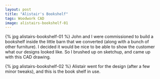 ```yaml
---
layout: post
title: "Alistair's Bookshelf"
tags: Woodwork CAD
image: alistairs-bookshelf-01
---
```

{% jpg alistairs-bookshelf-01 %} John and I were commissioned to build a bookshelf inside the little barn that we converted (along with a bunch of other furniture). I decided it would be nice to be able to show the customer what our designs looked like. So I brushed up on sketchup, and came up with this CAD drawing.

{% jpg alistairs-bookshelf-02 %} Alistair went for the design (after a few minor tweaks), and this is the book shelf in use.


